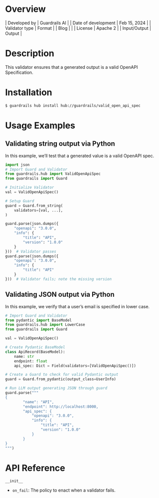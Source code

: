 # Overview

| Developed by | Guardrails AI |
| Date of development | Feb 15, 2024 |
| Validator type | Format |
| Blog |  |
| License | Apache 2 |
| Input/Output | Output |

# Description

This validator ensures that a generated output is a valid OpenAPI Specification.

# Installation

```bash
$ guardrails hub install hub://guardrails/valid_open_api_spec
```

# Usage Examples

## Validating string output via Python

In this example, we’ll test that a generated value is a valid OpenAPI spec.

```python
import json
# Import Guard and Validator
from guardrails.hub import ValidOpenApiSpec
from guardrails import Guard

# Initialize Validator
val = ValidOpenApiSpec()

# Setup Guard
guard = Guard.from_string(
    validators=[val, ...],
)

guard.parse(json.dumps({
    "openapi": "3.0.0",
    "info": {
        "title": "API",
        "version": "1.0.0"
    }
}))  # Validator passes
guard.parse(json.dumps({
    "openapi": "3.0.0",
    "info": {
        "title": "API"
    }
}))  # Validator fails; note the missing version
```

## Validating JSON output via Python

In this example, we verify that a user’s email is specified in lower case.

```python
# Import Guard and Validator
from pydantic import BaseModel
from guardrails.hub import LowerCase
from guardrails import Guard

val = ValidOpenApiSpec()

# Create Pydantic BaseModel
class ApiRecord(BaseModel):
    name: str
    endpoint: float
    api_spec: Dict = Field(validators=[ValidOpenApiSpec()])

# Create a Guard to check for valid Pydantic output
guard = Guard.from_pydantic(output_class=UserInfo)

# Run LLM output generating JSON through guard
guard.parse("""
{
        "name": "API",
        "endpoint": http://localhost:8000,
        "api_spec": {
            "openapi": "3.0.0",
            "info": {
                "title": "API",
                "version": "1.0.0"
            }
        }
}
""")
```

# API Reference

`__init__`
- `on_fail`: The policy to enact when a validator fails.